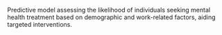  Predictive model assessing the likelihood of individuals seeking mental health treatment based on demographic and work-related factors, aiding targeted interventions.
